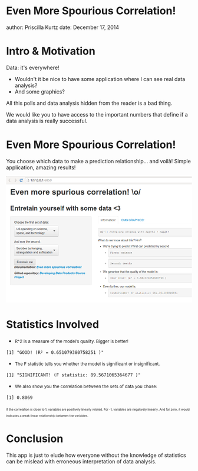 Even More Spourious Correlation!
========================================================
author: Priscilla Kurtz
date: December 17, 2014

Intro & Motivation
========================================================

Data: it's everywhere!

- Wouldn't it be nice to have some application where I can see real data analysis?
- And some graphics?

All this polls and data analysis hidden from the reader is a bad thing.

We would like you to have access to the important numbers that define if a data analysis is really successful.

Even More Spourious Correlation!
========================================================

You choose which data to make a prediction relationship... and voilà!
Simple application, amazing results!

![alt text](app.png)

Statistics Involved
========================================================
- <small>R^2 is a measure of the model’s quality. Bigger is better!</small>

```
[1] "GOOD! (R² = 0.651079380758251 )"
```

- <small>The F statistic tells you whether the model is significant or insignificant.</small>

```
[1] "SIGNIFICANT! (F statistic: 89.5671065364677 )"
```

- <small>We also show you the correlation between the sets of data you chose:</small>

```
[1] 0.8069
```
<small><small><small>If the correlation is close to 1, variables are positively linearly related. For -1, variables are negatively linearly. And for zero, it would indicates a weak linear relationship between the variables.</small></small></small>

Conclusion
========================================================

This app is just to elude how everyone without the knowledge of statistics can be mislead with erroneous interpretation of data analysis.
